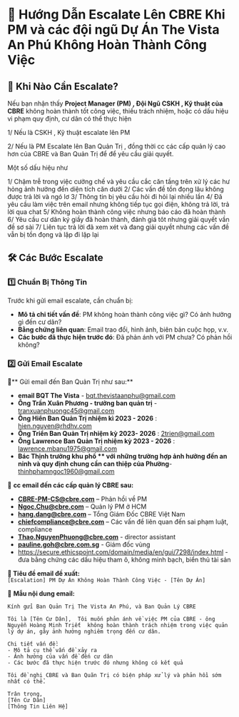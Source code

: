 # 🚨 Hướng Dẫn Escalate Lên CBRE Khi PM và các đội ngũ Dự Án The Vista An Phú Không Hoàn Thành Công Việc  

## 📌 Khi Nào Cần Escalate?  
Nếu bạn nhận thấy **Project Manager (PM) , Đội Ngũ CSKH , Kỹ thuật của CBRE** không hoàn thành tốt công việc, thiếu trách nhiệm, hoặc có dấu hiệu vi phạm quy định, cư dân có thể thực hiện


1/ Nếu là CSKH , Kỹ thuật escalate lên PM 

2/ Nếu là PM Escalate lên Ban Quản Trị , đồng thời cc các cấp quản lý cao hơn của CBRE và Ban Quản Trị để để yêu cầu giải quyết.  

Một số dấu hiệu như

1/ Chậm trễ trong việc cưởng chế và yêu cầu cắc căn tầng trên xử lý các hư hỏng ảnh hưởng đến diện tích căn dưới
2/ Các vấn đề tồn đọng lâu không được trả lời và ngó lơ
3/ Thông tin bị yêu cầu hỏi đi hỏi lại nhiều lần 
4/ Đã yêu cầu làm việc trên email nhưng không tiếp tục gọi điện, không trả lời, trả lời qua chat
5/ Không hoàn thành công việc nhưng báo cáo đã hoàn thành
6/ Yêu cầu cư dân ký giầy đã hoàn thành, đánh giá tôt nhưng giải quyết vần đề sơ sài
7/ Liên tục trả lời đã xem xét và đang giải quyềt nhưng các vấn đề vẫn bị tồn đọng và lặp đi lặp lại


## 🛠 Các Bước Escalate  

### 1️⃣ Chuẩn Bị Thông Tin  
Trước khi gửi email escalate, cần chuẩn bị:  
- **Mô tả chi tiết vấn đề**: PM không hoàn thành công việc gì? Có ảnh hưởng gì đến cư dân?  
- **Bằng chứng liên quan**: Email trao đổi, hình ảnh, biên bản cuộc họp, v.v.  
- **Các bước đã thực hiện trước đó**: Đã phản ánh với PM chưa? Có phản hồi không?  

### 2️⃣ Gửi Email Escalate  

📩** Gửi email đến Ban Quản Trị như sau:**
- **email BQT The Vista** - bqt.thevistaanphu@gmail.com
- **Ông Trần Xuân Phương - trưởng ban quản trị** - tranxuanphuongc45@gmail.com
- **Ông Hiển Ban Quản Trị nhiệm kì 2023 - 2026** : hien.nguyen@rhdhv.com
- **Ông Triển Ban Quản Trị nhiệm kỳ 2023- 2026** : 2trien@gmail.com
- **Ông Lawrence Ban Quản Trị nhiệm kỳ 2023 - 2026** : lawrence.mbanu1975@gmail.com
- **Bác Thịnh trưởng khu phố ** với những trường hợp ảnh hưởng đến an ninh và quy định chung cần can thiệp của Phường**- thinhphamngoc1960@gmail.com


📩 **cc email đến các cấp quản lý CBRE sau:**  

- **CBRE-PM-CS@cbre.com** – Phản hồi về PM  
- **Ngoc.Chu@cbre.com** – Quản lý PM ở HCM  
- **hang.dang@cbre.com** – Tổng Giám Đốc CBRE Việt Nam  
- **chiefcompliance@cbre.com** – Các vấn đề liên quan đến sai phạm luật, compliance  
- **Thao.NguyenPhuong@cbre.com**  - director assistant 
- **pauline.goh@cbre.com.sg**  - Giám đốc vùng
- https://secure.ethicspoint.com/domain/media/en/gui/7298/index.html - đưa bằng chứng các dấu hiệu tham ô, không minh bạch, biển thủ tài sản



**📌 Tiêu đề email đề xuất:**  
`[Escalation] PM Dự Án Không Hoàn Thành Công Việc - [Tên Dự Án]`  

📄 **Mẫu nội dung email:**  
```text
Kính gửi Ban Quản Trị The Vista An Phú, và Ban Quản Lý CBRE

Tôi là [Tên Cư Dân],  Tôi muốn phản ánh về việc PM của CBRE - ông Nguyễn Hoàng Minh Triết  không hoàn thành trách nhiệm trong việc quản lý dự án, gây ảnh hưởng nghiêm trọng đến cư dân.  

Chi tiết vấn đề:  
- Mô tả cụ thể vấn đề xảy ra  
- Ảnh hưởng của vấn đề đến cư dân  
- Các bước đã thực hiện trước đó nhưng không có kết quả  

Tôi đề nghị CBRE và Ban Quãn Trị có biện pháp xử lý và phản hồi sớm nhất có thể.  

Trân trọng,  
[Tên Cư Dân]  
[Thông Tin Liên Hệ]  
